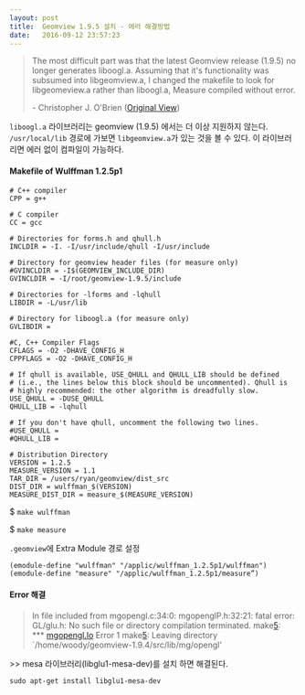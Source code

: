 ```yaml
---
layout: post
title:  Geomview 1.9.5 설치 - 에러 해결방법
date:   2016-09-12 23:57:23
---
```


> The most difficult part was that the latest Geomview release (1.9.5) no longer generates liboogl.a. Assuming that it's functionality was subsumed into libgeomview.a, I changed the makefile to look for libgeomeview.a rather than liboogl.a, Measure compiled without error.
> 
> \- Christopher J. O'Brien     ([Original View](https://sourceforge.net/p/geomview/mailman/message/29503281/))

`liboogl.a` 라이브러리는 geomview (1.9.5) 에서는 더 이상 지원하지 않는다.
`/usr/local/lib` 경로에 가보면 `libgeomview.a`가 있는 것을 볼 수 있다.
이 라이브러리면 에러 없이 컴파일이 가능하다.


#### **Makefile of Wulffman 1.2.5p1**

```shell
# C++ compiler
CPP = g++

# C compiler
CC = gcc

# Directories for forms.h and qhull.h
INCLDIR = -I. -I/usr/include/qhull -I/usr/include

# Directory for geomview header files (for measure only)
#GVINCLDIR = -I$(GEOMVIEW_INCLUDE_DIR)
GVINCLDIR = -I/root/geomview-1.9.5/include

# Directories for -lforms and -lqhull
LIBDIR = -L/usr/lib

# Directory for liboogl.a (for measure only)
GVLIBDIR =

#C, C++ Compiler Flags
CFLAGS = -O2 -DHAVE_CONFIG_H
CPPFLAGS = -O2 -DHAVE_CONFIG_H

# If qhull is available, USE_QHULL and QHULL_LIB should be defined
# (i.e., the lines below this block should be uncommented). Qhull is
# highly recommended: the other algorithm is dreadfully slow.
USE_QHULL = -DUSE_QHULL
QHULL_LIB = -lqhull

# If you don't have qhull, uncomment the following two lines.
#USE_QHULL =
#QHULL_LIB =

# Distribution Directory
VERSION = 1.2.5
MEASURE_VERSION = 1.1
TAR_DIR = /users/ryan/geomview/dist_src
DIST_DIR = wulffman_$(VERSION)
MEASURE_DIST_DIR = measure_$(MEASURE_VERSION)  
```

$ `make wulffman`

$ `make measure`


`.geomview`에 Extra Module 경로 설정

```shell
(emodule-define "wulffman" "/applic/wulffman_1.2.5p1/wulffman")  
(emodule-define "measure" "/applic/wulffman_1.2.5p1/measure”)
```

    
  
#### **Error 해결**

> In file included from mgopengl.c:34:0:
> mgopenglP.h:32:21: fatal error: GL/glu.h: No such file or directory
> compilation terminated.
> make[5](): *** [mgopengl.lo]() Error 1
> make[5](): Leaving directory `/home/woody/geomview-1.9.4/src/lib/mg/opengl'  

\>> mesa 라이브러리(libglu1-mesa-dev)를 설치 하면 해결된다.

`sudo apt-get install libglu1-mesa-dev`